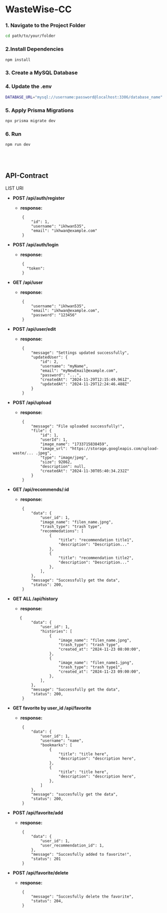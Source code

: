 # WasteWise-CC


### 1. Navigate to the Project Folder

```bash
cd path/to/your/folder
```

### 2.Install Dependencies
```bash
npm install
```
### 3. Create a MySQL Database
### 4. Update the .env
```bash
DATABASE_URL="mysql://username:password@localhost:3306/database_name"
```
### 5. Apply Prisma Migrations
```bash
npx prisma migrate dev
```
### 6. Run 
```bash
npm run dev
```

<br><br>
## API-Contract
LIST URI
-  **POST /api/auth/register**
    - **response:**
    ```json:output
        {
            "id": 1,
            "username": "ikhwan535",
            "email": "ikhwan@example.com"
        }
    ```
    
-  **POST /api/auth/login**
    - **response:**
    ```json:output
        {
          "token":
        }
    ```
    
-  **GET /api/user**
    - **response:**
    ```json:output
        {
            "username": "ikhwan535",
            "email": "ikhwan@example.com",
            "password": "123456"
        }
    ```
    
-  **POST /api/user/edit**
    - **response:**
    ```json:output
        {
            "message": "Settings updated successfully",
            "updatedUser": {
                "id": 2,
                "username": "myName",
                "email": "myNewEmail@example.com",
                "password": "...",
                "createdAt": "2024-11-29T12:15:49.961Z",
                "updatedAt": "2024-11-29T12:24:46.488Z"
            }
        }
    ```

-  **POST /api/upload**
    - **response:**
    ```json:output
        {
            "message": "File uploaded successfully!",
            "file": {
                "id": 1,
                "userId": 1,
                "image_name": "1733715838459",
                "image_url": "https://storage.googleapis.com/upload-waste/... .jpeg",
                "type": "image/jpeg",
                "size": 92862,
                "description": null,
                "createdAt": "2024-11-30T05:40:34.232Z"
            }
        }
    ```
    
- **GET /api/recommends/:id**
    - **response:**
    ```json:output
        {
            "data": {
                "user_id": 1,
                "image_name": "filen_name.jpng",
                "trash_type": "trash type",
                "recommedations": [
                    {
                        "title": "recommendation title1",
                        "description": "Description..."
                    },
                    {
                        "title": "recommendation title2",
                        "description": "Description..."
                    },
                ],
            },
            "message": "Successfully get the data",
            "status": 200,
        }
    ```
    
- **GET ALL /api/history**
    - **response:**
    ```json:output
       {
            "data": {
                "user_id": 1,
                "histories": [
                    {
                        "image_name": "filen_name.jpng",
                        "trash_type": "trash type",
                        "created_at": "2024-11-23 08:00:00",
                    },
                    {
                        "image_name": "filen_name1.jpng",
                        "trash_type": "trash type1",
                        "created_at": "2024-11-23 09:00:00",
                    },
                ],
            },
            "message": "Successfully get the data",
            "status": 200,
        }
    ```
    
- **GET favorite by user_id /api/favorite**
    - **response:**
    ```json:output
        {
            "data": {
                "user_id": 1,
                "username": "name",
                "bookmarks": [
                    {
                        "title": "title here",
                        "description": "description here",
                    },
                    {
                        "title": "title here",
                        "description": "description here",
                    },
                ]
            },
            "message": "succesfully get the data",
            "status": 200,
        }
    ```
    
- **POST /api/favorite/add**
    - **response:**
    ```json:output
        {
            "data": {
                "user_id": 1,
                "user_recommendation_id": 1,
            },
            "message": "Succesfully added to favorite!",
            "status": 201
        }
    ```

- **POST /api/favorite/delete**
    - **response:**
    ```json:output
        {
            "message": "Succesfully delete the favorite",
            "status": 204,
        }
    ```
